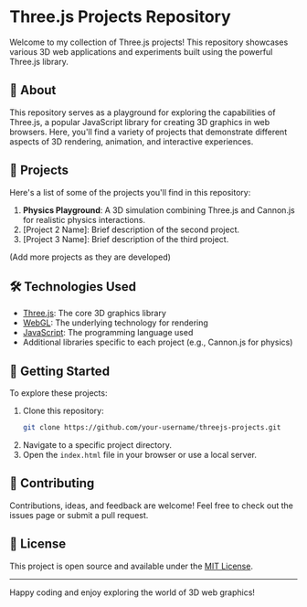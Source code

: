 # Three.js Projects Repository

Welcome to my collection of Three.js projects! This repository showcases various 3D web applications and experiments built using the powerful Three.js library.

## 🌟 About

This repository serves as a playground for exploring the capabilities of Three.js, a popular JavaScript library for creating 3D graphics in web browsers. Here, you'll find a variety of projects that demonstrate different aspects of 3D rendering, animation, and interactive experiences.

## 🚀 Projects

Here's a list of some of the projects you'll find in this repository:

1. **Physics Playground**: A 3D simulation combining Three.js and Cannon.js for realistic physics interactions.
2. [Project 2 Name]: Brief description of the second project.
3. [Project 3 Name]: Brief description of the third project.
   
(Add more projects as they are developed)

## 🛠️ Technologies Used

- [Three.js](https://threejs.org/): The core 3D graphics library
- [WebGL](https://get.webgl.org/): The underlying technology for rendering
- [JavaScript](https://developer.mozilla.org/en-US/docs/Web/JavaScript): The programming language used
- Additional libraries specific to each project (e.g., Cannon.js for physics)

## 🏁 Getting Started

To explore these projects:

1. Clone this repository:
   ```bash
   git clone https://github.com/your-username/threejs-projects.git
   ```
2. Navigate to a specific project directory.
3. Open the `index.html` file in your browser or use a local server.

## 🤝 Contributing

Contributions, ideas, and feedback are welcome! Feel free to check out the issues page or submit a pull request.

## 📄 License

This project is open source and available under the [MIT License](LICENSE).

---

Happy coding and enjoy exploring the world of 3D web graphics!
